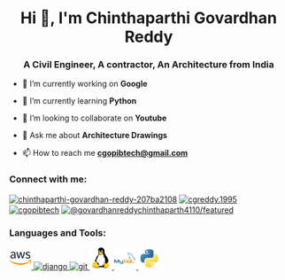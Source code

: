 <h1 align="center">Hi 👋, I'm Chinthaparthi Govardhan Reddy</h1>
<h3 align="center">A Civil Engineer, A contractor, An Architecture from India</h3>

- 🔭 I’m currently working on **Google**

- 🌱 I’m currently learning **Python**

- 👯 I’m looking to collaborate on **Youtube**

- 💬 Ask me about **Architecture Drawings**

- 📫 How to reach me **cgopibtech@gmail.com**

<h3 align="left">Connect with me:</h3>
<p align="left">
<a href="https://linkedin.com/in/chinthaparthi-govardhan-reddy-207ba2108" target="blank"><img align="center" src="https://raw.githubusercontent.com/rahuldkjain/github-profile-readme-generator/master/src/images/icons/Social/linked-in-alt.svg" alt="chinthaparthi-govardhan-reddy-207ba2108" height="30" width="40" /></a>
<a href="https://fb.com/cgreddy.1995" target="blank"><img align="center" src="https://raw.githubusercontent.com/rahuldkjain/github-profile-readme-generator/master/src/images/icons/Social/facebook.svg" alt="cgreddy.1995" height="30" width="40" /></a>
<a href="https://instagram.com/cgopibtech" target="blank"><img align="center" src="https://raw.githubusercontent.com/rahuldkjain/github-profile-readme-generator/master/src/images/icons/Social/instagram.svg" alt="cgopibtech" height="30" width="40" /></a>
<a href="https://www.youtube.com/@govardhanreddychinthaparth4110/featured" target="blank"><img align="center" src="https://raw.githubusercontent.com/rahuldkjain/github-profile-readme-generator/master/src/images/icons/Social/youtube.svg" alt="@govardhanreddychinthaparth4110/featured" height="30" width="40" /></a>
</p>

<h3 align="left">Languages and Tools:</h3>
<p align="left"> <a href="https://aws.amazon.com" target="_blank" rel="noreferrer"> <img src="https://raw.githubusercontent.com/devicons/devicon/master/icons/amazonwebservices/amazonwebservices-original-wordmark.svg" alt="aws" width="40" height="40"/> </a> <a href="https://www.djangoproject.com/" target="_blank" rel="noreferrer"> <img src="https://cdn.worldvectorlogo.com/logos/django.svg" alt="django" width="40" height="40"/> </a> <a href="https://git-scm.com/" target="_blank" rel="noreferrer"> <img src="https://www.vectorlogo.zone/logos/git-scm/git-scm-icon.svg" alt="git" width="40" height="40"/> </a> <a href="https://www.linux.org/" target="_blank" rel="noreferrer"> <img src="https://raw.githubusercontent.com/devicons/devicon/master/icons/linux/linux-original.svg" alt="linux" width="40" height="40"/> </a> <a href="https://www.mysql.com/" target="_blank" rel="noreferrer"> <img src="https://raw.githubusercontent.com/devicons/devicon/master/icons/mysql/mysql-original-wordmark.svg" alt="mysql" width="40" height="40"/> </a> <a href="https://www.python.org" target="_blank" rel="noreferrer"> <img src="https://raw.githubusercontent.com/devicons/devicon/master/icons/python/python-original.svg" alt="python" width="40" height="40"/> </a> </p>
